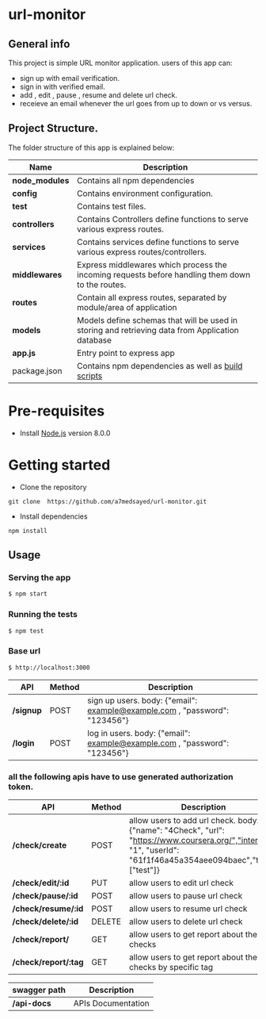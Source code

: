 # url-monitor

## General info
This project is simple URL monitor application.
users of this app can:
* sign up with email verification.
* sign in with verified email.
* add , edit  , pause , resume and delete url check.
* receieve an email whenever the url goes from up to down or vs versus.

 ## Project Structure.
The folder structure of this app is explained below:

| Name | Description |
| ------------------------ | --------------------------------------------------------------------------------------------- |
| **node_modules**         | Contains all  npm dependencies                                                            |
| **config**                  | Contains  environment configuration.
| **__test__**                 | Contains test files.  |
| **controllers**        | Contains  Controllers define functions to serve various express routes. 
| **services**        | Contains  services define functions to serve various express routes/controllers. 
| **middlewares**      | Express middlewares which process the incoming requests before handling them down to the routes.
| **routes**           | Contain all express routes, separated by module/area of application                       
| **models**           | Models define schemas that will be used in storing and retrieving data from Application database  |
| **app.js**        | Entry point to express app                                                               |
| package.json             | Contains npm dependencies as well as [build scripts](#what-if-a-library-isnt-on-definitelytyped)   | tsconfig.json            | Config settings for compiling source code only written in TypeScript   




# Pre-requisites
- Install [Node.js](https://nodejs.org/en/) version 8.0.0


# Getting started
- Clone the repository
```
git clone  https://github.com/a7medsayed/url-monitor.git
```
- Install dependencies
```
npm install
```
  
## Usage

### Serving the app

```sh
$ npm start
```

### Running the tests

```sh
$ npm test
```

### Base url

```sh
$ http://localhost:3000
```

| API | Method  |Description |
| ------------------------ | ---------------------|------------------------------------------------------------------------ |
| **/signup**     |  POST  | sign up users.         body: {"email": example@example.com , "password": "123456"}         |
| **/login**      |  POST  | log in users.          body: {"email": example@example.com , "password": "123456"}

### all the following apis have to use generated authorization token.

| API | Method  |Description |
| ------------------------ | ---------------------------|------------------------------------------------------------------ |
| **/check/create**      | POST | allow users to add url check.       body: {"name": "4Check", "url": "https://www.coursera.org/","interval": "1", "userId": "61f1f46a45a354aee094baec","tags":["test"]}  |
| **/check/edit/:id**     | PUT   | allow users to edit url check  
| **/check/pause/:id**     | POST   | allow users to pause url check   
| **/check/resume/:id**    | POST  | allow users to resume url check  
| **/check/delete/:id**    | DELETE       | allow users to delete url check                       
| **/check/report/**        | GET   | allow users to get report about their checks     |
| **/check/report/:tag**      | GET  | allow users to get report about their checks   by specific tag 


|                  swagger path              |    Description                                                        
| ------------------------ | --------------------------------------------------------------------------------------------- |
| **/api-docs**        | APIs Documentation                                                         |



